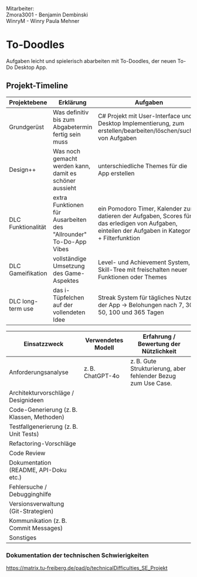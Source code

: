 Mitarbeiter: <br>
Zmora3001 - Benjamin Dembinski <br>
WinryM - Winry Paula Mehner

# To-Doodles
Aufgaben leicht und spielerisch abarbeiten mit To-Doodles, der neuen To-Do Desktop App.

## Projekt-Timeline

| Projektebene   | Erklärung        | Aufgaben          |
|----------------|------------------|-------------------|
| Grundgerüst | Was definitiv bis zum Abgabetermin fertig sein muss| C# Projekt mit User-Interface und Desktop Implementierung, zum erstellen/bearbeiten/löschen/suchen von Aufgaben|
| Design++| Was noch gemacht werden kann, damit es schöner aussieht| unterschiedliche Themes für die App erstellen|
| DLC Funktionalität| extra Funktionen für Ausarbeiten des "Allrounder" To-Do-App Vibes| ein Pomodoro Timer, Kalender zum datieren der Aufgaben, Scores für das erledigen von Aufgaben, einteilen der Aufgaben in Kategorien + Filterfunktion|
| DLC Gameifikation | vollständige Umsetzung des Game-Aspektes| Level- und Achievement System, Skill-Tree mit freischalten neuer Funktionen oder Themes|
| DLC long-term use| das i-Tüpfelchen auf der vollendeten Idee| Streak System für tägliches Nutzen der App -> Belohungen nach 7, 30, 50, 100 und 365 Tagen|

| Einsatzzweck | Verwendetes Modell | Erfahrung / Bewertung der Nützlichkeit |
| ------------------------------------------ | ---------------------- | ------------------------------------------------------------- |
| Anforderungsanalyse | z. B. ChatGPT-4o | z. B. Gute Strukturierung, aber fehlender Bezug zum Use Case. |
| Architekturvorschläge / Designideen | | |
| Code-Generierung (z. B. Klassen, Methoden) | | |
| Testfallgenerierung (z. B. Unit Tests) | | |
| Refactoring-Vorschläge | | |
| Code Review | | |
| Dokumentation (README, API-Doku etc.) | | |
| Fehlersuche / Debugginghilfe | | |
| Versionsverwaltung (Git-Strategien) | | |
| Kommunikation (z. B. Commit Messages) | | |
| Sonstiges | | |

### Dokumentation der technischen Schwierigkeiten
https://matrix.tu-freiberg.de/pad/p/technicalDifficulties_SE_Projekt
